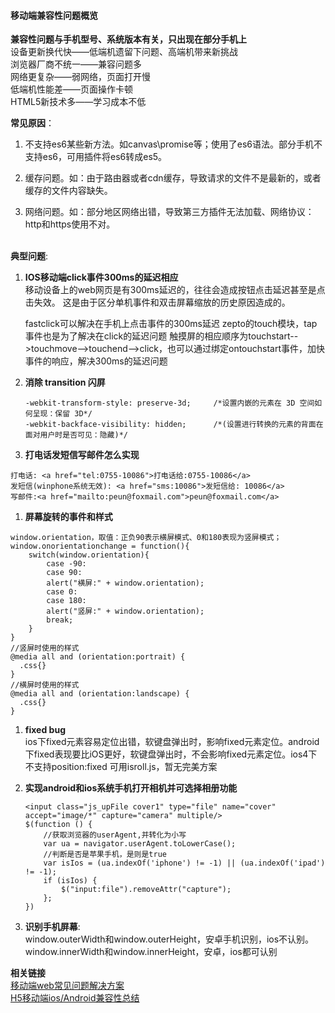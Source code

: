 #### 移动端兼容性问题概览
**兼容性问题与手机型号、系统版本有关，只出现在部分手机上**  
设备更新换代快——低端机遗留下问题、高端机带来新挑战  
浏览器厂商不统一——兼容问题多  
网络更复杂——弱网络，页面打开慢  
低端机性能差——页面操作卡顿  
HTML5新技术多——学习成本不低  


**常见原因**：

1. 不支持es6某些新方法。如canvas\promise等；使用了es6语法。部分手机不支持es6，可用插件将es6转成es5。

2. 缓存问题。如：由于路由器或者cdn缓存，导致请求的文件不是最新的，或者缓存的文件内容缺失。

3. 网络问题。如：部分地区网络出错，导致第三方插件无法加载、网络协议： http和https使用不对。
&nbsp;  
&nbsp;  

**典型问题**:
1. **IOS移动端click事件300ms的延迟相应**  
    移动设备上的web网页是有300ms延迟的，往往会造成按钮点击延迟甚至是点击失效。
    这是由于区分单机事件和双击屏幕缩放的历史原因造成的。

    fastclick可以解决在手机上点击事件的300ms延迟
    zepto的touch模块，tap事件也是为了解决在click的延迟问题
    触摸屏的相应顺序为touchstart-->touchmove-->touchend-->click，也可以通过绑定ontouchstart事件，加快事件的响应，解决300ms的延迟问题

1. **消除 transition 闪屏**  
    ```
    -webkit-transform-style: preserve-3d;     /*设置内嵌的元素在 3D 空间如何呈现：保留 3D*/
    -webkit-backface-visibility: hidden;      /*(设置进行转换的元素的背面在面对用户时是否可见：隐藏)*/
    ```

1. **打电话发短信写邮件怎么实现**  

  ```
  打电话: <a href="tel:0755-10086">打电话给:0755-10086</a>
  发短信(winphone系统无效): <a href="sms:10086">发短信给: 10086</a>
  写邮件:<a href="mailto:peun@foxmail.com">peun@foxmail.com</a>
  ```

1. **屏幕旋转的事件和样式**  

  ```
  window.orientation，取值：正负90表示横屏模式、0和180表现为竖屏模式；
  window.onorientationchange = function(){
      switch(window.orientation){
          case -90:
          case 90:
          alert("横屏:" + window.orientation);
          case 0:
          case 180:
          alert("竖屏:" + window.orientation);
          break;
      }
  }
  //竖屏时使用的样式
  @media all and (orientation:portrait) {
  	.css{}
  }
  //横屏时使用的样式
  @media all and (orientation:landscape) {
  	.css{}
  }
  ```

1. **fixed bug**  
  ios下fixed元素容易定位出错，软键盘弹出时，影响fixed元素定位。android下fixed表现要比iOS更好，软键盘弹出时，不会影响fixed元素定位。ios4下不支持position:fixed
  可用isroll.js，暂无完美方案

1. **实现android和ios系统手机打开相机并可选择相册功能**  
    ```
    <input class="js_upFile cover1" type="file" name="cover" accept="image/*" capture="camera" multiple/>
    $(function () {
        //获取浏览器的userAgent,并转化为小写
        var ua = navigator.userAgent.toLowerCase();
        //判断是否是苹果手机，是则是true
        var isIos = (ua.indexOf('iphone') != -1) || (ua.indexOf('ipad') != -1);
        if (isIos) {
        	$("input:file").removeAttr("capture");
        };
    })
    ```

1. **识别手机屏幕**:  
  window.outerWidth和window.outerHeight，安卓手机识别，ios不认别。
  window.innerWidth和window.innerHeight，安卓，ios都可认别

**相关链接**  
[移动端web常见问题解决方案](https://segmentfault.com/a/1190000004263966)  
[H5移动端ios/Android兼容性总结](https://segmentfault.com/a/1190000015131445)  